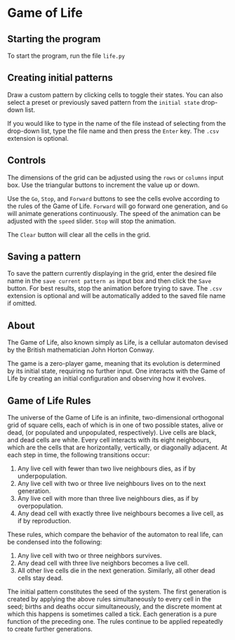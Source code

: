Game of Life
=======

Starting the program
-----------
To start the program, run the file `life.py`

Creating initial patterns
-----------
Draw a custom pattern by clicking cells to toggle their states. You can also select a preset or previously saved pattern from the `initial state` drop-down list. 

If you would like to type in the name of the file instead of selecting from the drop-down list, type the file name and then press the `Enter` key. The `.csv` extension is optional.

Controls
-----------
The dimensions of the grid can be adjusted using the `rows` or `columns` input box. Use the triangular buttons to increment the value up or down. 

Use the `Go`, `Stop`, and `Forward` buttons to see the cells evolve according to the rules of the Game of Life. `Forward` will go forward one generation, and `Go` will animate generations continuously. The speed of the animation can be adjusted with the `speed` slider. `Stop` will stop the animation. 

The `Clear` button will clear all the cells in the grid.

Saving a pattern
-----------
To save the pattern currently displaying in the grid, enter the desired file name in the `save current pattern as` input box and then click the `Save` button. For best results, stop the animation before trying to save. The `.csv` extension is optional and will be automatically added to the saved file name if omitted.

About
-----------
The Game of Life, also known simply as Life, is a cellular automaton devised by the British mathematician John Horton Conway.

The game is a zero-player game, meaning that its evolution is determined by its initial state, requiring no further input. One interacts with the Game of Life by creating an initial configuration and observing how it evolves. 

Game of Life Rules
-----------
The universe of the Game of Life is an infinite, two-dimensional orthogonal grid of square cells, each of which is in one of two possible states, alive or dead, (or populated and unpopulated, respectively). Live cells are black, and dead cells are white. Every cell interacts with its eight neighbours, which are the cells that are horizontally, vertically, or diagonally adjacent. At each step in time, the following transitions occur:

1. Any live cell with fewer than two live neighbours dies, as if by underpopulation.
2. Any live cell with two or three live neighbours lives on to the next generation.
3. Any live cell with more than three live neighbours dies, as if by overpopulation.
4. Any dead cell with exactly three live neighbours becomes a live cell, as if by reproduction.

These rules, which compare the behavior of the automaton to real life, can be condensed into the following:

1. Any live cell with two or three neighbors survives.
2. Any dead cell with three live neighbors becomes a live cell.
3. All other live cells die in the next generation. Similarly, all other dead cells stay dead.

The initial pattern constitutes the seed of the system. The first generation is created by applying the above rules simultaneously to every cell in the seed; births and deaths occur simultaneously, and the discrete moment at which this happens is sometimes called a tick. Each generation is a pure function of the preceding one. The rules continue to be applied repeatedly to create further generations. 

